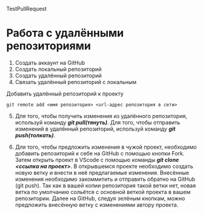 TestPullRequest
# Работа с удалёнными репозиториями
1. Создать аккаунт на GitHub
2. Создать локальный репозиторий
3. Создать удалённый репозиторий
4. Связать удалённый репозиторий с локальным

Добавить удалённый репозиторий к проекту
```
git remote add <имя репозитория> <url-адрес репозитория в сети>
```

5. Для того, чтобы получить изменения из удалённого репозитория, используй команду ***git pull(тянуть)***. Для того, чтобы отправить изменений в удалённый репозиторий, используй команду ***git push(толкать)***.

6. Для того, чтобы предложить изменения в чужой проект, необходимо добавить репозиторий к себе на GitHub с помощью кнопки Fork. Затем открыть проект в VScode с помощью команды ***git clone <ссылка на проект>***. В открывшемся проекте необходимо создать новую ветку и внести в неё предлагаемые изменения. Внесённые изменения необходимо закоммитить и отправить обратно на GitHub (git push). Так как в вашей копии репозитория такой ветки нет, новая ветка по умолчанию сольётся с основной веткой проекта в вашем репозитории. Далее на GitHub, следуя зелёным кнопкам, можно предложить внесённую ветку с изменениями автору проекта.